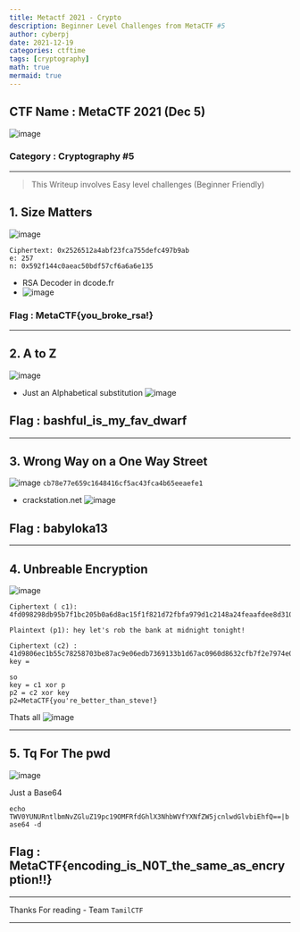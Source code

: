 ```yaml
---
title: Metactf 2021 - Crypto 
description: Beginner Level Challenges from MetaCTF #5
author: cyberpj
date: 2021-12-19
categories: ctftime
tags: [cryptography]
math: true
mermaid: true
---
```


## CTF Name : MetaCTF 2021 (Dec 5)
![image](https://blog.metactf.com/content/images/2020/05/76176208_252009366074649_4433740614206488576_n.png)
### Category : Cryptography #5
----
> This Writeup involves Easy level challenges (Beginner Friendly)

## 1. Size Matters 
![image](https://user-images.githubusercontent.com/72292872/146650731-7c408104-53eb-4727-93dd-d46bc6105255.png)

 ```
 Ciphertext: 0x2526512a4abf23fca755defc497b9ab
e: 257
n: 0x592f144c0aeac50bdf57cf6a6a6e135
```
 - RSA Decoder in dcode.fr
 - ![image](https://user-images.githubusercontent.com/72292872/146650963-81c9486f-54f8-47fa-9139-e79279174077.png)

### Flag : MetaCTF{you_broke_rsa!}
-----

## 2. A to Z
![image](https://user-images.githubusercontent.com/72292872/146651012-1825e84d-47c2-4b79-a629-9689a9b64e7b.png)
- Just an Alphabetical substitution 
![image](https://user-images.githubusercontent.com/72292872/146651051-e1a5c792-5156-4325-80db-38bb04e46b5d.png)
## Flag : bashful_is_my_fav_dwarf

-----
## 3. Wrong Way on a One Way Street

![image](https://user-images.githubusercontent.com/72292872/146651106-b35be025-a24e-4b7e-87f2-d98f25572662.png)
`cb78e77e659c1648416cf5ac43fca4b65eeaefe1`

- crackstation.net
![image](https://user-images.githubusercontent.com/72292872/146651161-fee04a21-fc7b-4698-8c79-a937bd0329ab.png)
## Flag : babyloka13
-----
## 4. Unbreable Encryption

![image](https://user-images.githubusercontent.com/72292872/146651501-1db7070d-6412-4e86-b88b-47877ab78a6d.png)

 ```
 Ciphertext ( c1): 4fd098298db95b7f1bc205b0a6d8ac15f1f821d72fbfa979d1c2148a24feaafdee8d3108e8ce29c3ce1291

Plaintext (p1): hey let's rob the bank at midnight tonight!

Ciphertext (c2) : 41d9806ec1b55c78258703be87ac9e06edb7369133b1d67ac0960d8632cfb7f2e7974e0ff3c536c1871b
key = 
```
```
so 
key = c1 xor p
p2 = c2 xor key
p2=MetaCTF{you're_better_than_steve!}
```
Thats all 
![image](https://user-images.githubusercontent.com/72292872/146651484-4bbf6a93-e4be-4b91-8b43-a74f7d530ec9.png)

----

## 5. Tq For The pwd 

![image](https://user-images.githubusercontent.com/72292872/146651683-b1caab66-e230-4892-a14b-3e3441ed8f26.png)

Just a Base64 

```echo TWV0YUNURntlbmNvZGluZ19pc19OMFRfdGhlX3NhbWVfYXNfZW5jcnlwdGlvbiEhfQ==|base64 -d ```
                                                                                                              
## Flag : MetaCTF{encoding_is_N0T_the_same_as_encryption!!}  

------
Thanks For reading - Team `TamilCTF`

------
 




